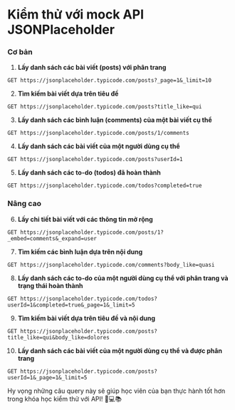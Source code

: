 # Kiểm thử với mock API JSONPlaceholder

### Cơ bản
1. **Lấy danh sách các bài viết (posts) với phân trang**
```
GET https://jsonplaceholder.typicode.com/posts?_page=1&_limit=10
```

2. **Tìm kiếm bài viết dựa trên tiêu đề**
```
GET https://jsonplaceholder.typicode.com/posts?title_like=qui
```

3. **Lấy danh sách các bình luận (comments) của một bài viết cụ thể**
```
GET https://jsonplaceholder.typicode.com/posts/1/comments
```

4. **Lấy danh sách các bài viết của một người dùng cụ thể**
```
GET https://jsonplaceholder.typicode.com/posts?userId=1
```

5. **Lấy danh sách các to-do (todos) đã hoàn thành**
```
GET https://jsonplaceholder.typicode.com/todos?completed=true
```

### Nâng cao
6. **Lấy chi tiết bài viết với các thông tin mở rộng**
```
GET https://jsonplaceholder.typicode.com/posts/1?_embed=comments&_expand=user
```

7. **Tìm kiếm các bình luận dựa trên nội dung**
```
GET https://jsonplaceholder.typicode.com/comments?body_like=quasi
```

8. **Lấy danh sách các to-do của một người dùng cụ thể với phân trang và trạng thái hoàn thành**
```
GET https://jsonplaceholder.typicode.com/todos?userId=1&completed=true&_page=1&_limit=5
```

9. **Tìm kiếm bài viết dựa trên tiêu đề và nội dung**
```
GET https://jsonplaceholder.typicode.com/posts?title_like=qui&body_like=dolores
```

10. **Lấy danh sách các bài viết của một người dùng cụ thể và được phân trang**
```
GET https://jsonplaceholder.typicode.com/posts?userId=1&_page=1&_limit=5
```

Hy vọng những câu query này sẽ giúp học viên của bạn thực hành tốt hơn trong khóa học kiểm thử với API! 🚀💻📚
